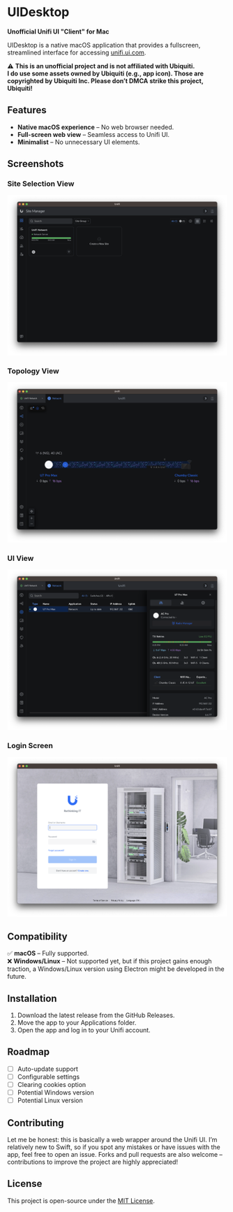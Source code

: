 # UIDesktop  

**Unofficial Unifi UI "Client" for Mac**  

UIDesktop is a native macOS application that provides a fullscreen, streamlined interface for accessing [unifi.ui.com](https://unifi.ui.com).  

⚠️ **This is an unofficial project and is not affiliated with Ubiquiti.**  
**I do use some assets owned by Ubiquiti (e.g., app icon). Those are copyrighted by Ubiquiti Inc. Please don’t DMCA strike this project, Ubiquiti!**  

## Features  
- **Native macOS experience** – No web browser needed.  
- **Full-screen web view** – Seamless access to Unifi UI.  
- **Minimalist** – No unnecessary UI elements.  

## Screenshots  

### Site Selection View
![Demo Screenshot](https://github.com/wicorn29/uidesktop/blob/main/readmestuff/demo.png?raw=true)  

### Topology View
![Main Demo Screenshot](https://github.com/wicorn29/uidesktop/blob/main/readmestuff/maindemo.png?raw=true)  

### UI View
![AP Demo Screenshot](https://github.com/wicorn29/uidesktop/blob/main/readmestuff/apdemo.png?raw=true)  

### Login Screen
![Login Screenshot](https://github.com/wicorn29/uidesktop/blob/main/readmestuff/login.png?raw=true)  

## Compatibility  
✅ **macOS** – Fully supported.  
❌ **Windows/Linux** – Not supported yet, but if this project gains enough traction, a Windows/Linux version using Electron might be developed in the future.  

## Installation  
1. Download the latest release from the GitHub Releases.  
2. Move the app to your Applications folder.  
3. Open the app and log in to your Unifi account.  

## Roadmap  
- [ ] Auto-update support  
- [ ] Configurable settings  
- [ ] Clearing cookies option  
- [ ] Potential Windows version  
- [ ] Potential Linux version  

## Contributing  
Let me be honest: this is basically a web wrapper around the Unifi UI. I’m relatively new to Swift, so if you spot any mistakes or have issues with the app, feel free to open an issue. Forks and pull requests are also welcome – contributions to improve the project are highly appreciated!  

## License  
This project is open-source under the [MIT License](LICENSE).
